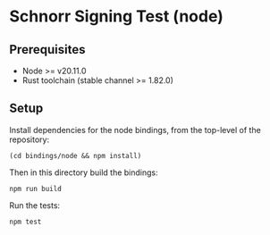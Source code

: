 # Schnorr Signing Test (node)

## Prerequisites

* Node >= v20.11.0
* Rust toolchain (stable channel >= 1.82.0)

## Setup

Install dependencies for the node bindings, from the top-level of the repository:

```
(cd bindings/node && npm install)
```

Then in this directory build the bindings:

```
npm run build
```

Run the tests:

```
npm test
```
